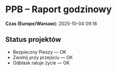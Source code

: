 # PPB – Raport godzinowy
**Czas (Europe/Warsaw):** 2025-10-04 09:18

## Status projektów
- Bezpieczny Pieszy — OK
- Zwolnij przy przejściu — OK
- Odblask ratuje życie — OK

